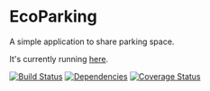 # EcoParking

A simple application to share parking space.

It's currently running [here](https://takemyplace.herokuapp.com/).

[![Build Status](https://travis-ci.org/lefevre00/parking.svg)](https://travis-ci.org/lefevre00/parking)
[![Dependencies](https://www.versioneye.com/user/projects/56d04bd96b21e51624a90285/badge.svg)](https://www.versioneye.com/user/projects/56d04bd96b21e51624a90285/)
[![Coverage Status](https://img.shields.io/codecov/c/github/lefevre00/parking.svg)](https://codecov.io/github/lefevre00/parking)
